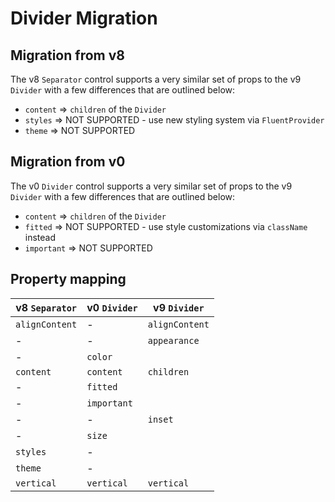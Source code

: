 # Divider Migration

## Migration from v8

The v8 `Separator` control supports a very similar set of props to the v9 `Divider` with a few differences that are outlined below:

- `content` => `children` of the `Divider`
- `styles` => NOT SUPPORTED - use new styling system via `FluentProvider`
- `theme` => NOT SUPPORTED

## Migration from v0

The v0 `Divider` control supports a very similar set of props to the v9 `Divider` with a few differences that are outlined below:

- `content` => `children` of the `Divider`
- `fitted` => NOT SUPPORTED - use style customizations via `className` instead
- `important` => NOT SUPPORTED

## Property mapping

| v8 `Separator` | v0 `Divider` | v9 `Divider`   |
| -------------- | ------------ | -------------- |
| `alignContent` | -            | `alignContent` |
| -              | -            | `appearance`   |
| -              | `color`      |                |
| `content`      | `content`    | `children`     |
| -              | `fitted`     |                |
| -              | `important`  |                |
| -              | -            | `inset`        |
| -              | `size`       |                |
| `styles`       | -            |                |
| `theme`        | -            |                |
| `vertical`     | `vertical`   | `vertical`     |

